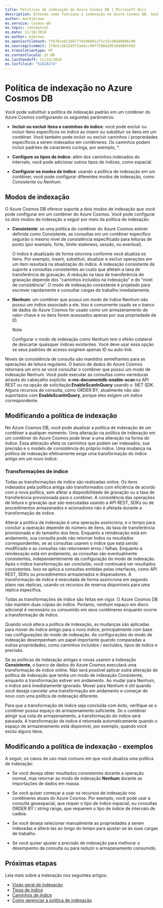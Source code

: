 ```yaml
---
title: Políticas de indexação do Azure Cosmos DB | Microsoft Docs
description: Entenda como funciona a indexação no Azure Cosmos DB. Saiba como configurar e alterar a política de indexação para indexação automática e um melhor desempenho.
author: markjbrown
ms.service: cosmos-db
ms.topic: conceptual
ms.date: 11/10/2018
ms.author: mjbrown
ms.openlocfilehash: ffb70ce8c26b7774e90801271c55cd8a80906c90
ms.sourcegitcommit: 1f9e1c563245f2a6dcc40ff398d20510dd88fd92
ms.translationtype: HT
ms.contentlocale: pt-BR
ms.lasthandoff: 11/14/2018
ms.locfileid: "51628274"
---
```

# <a name="indexing-policy-in-azure-cosmos-db"></a>Política de indexação no Azure Cosmos DB

Você pode substituir a política de indexação padrão em um contêiner do Azure Cosmos configurando os seguintes parâmetros:

* **Incluir ou excluir itens e caminhos do índice**: você pode excluir ou incluir itens específicos no índice ao inserir ou substituir os itens em um contêiner. Você também pode incluir ou excluir caminhos / propriedades específicos a serem indexados em contêineres. Os caminhos podem incluir padrões de caracteres curinga, por exemplo, *.

* **Configure os tipos de índice**: além dos caminhos indexados do intervalo, você pode adicionar outros tipos de índices, como espacial.

* **Configurar os modos de índice**: usando a política de indexação em um contêiner, você pode configurar diferentes modos de indexação, como *Consistente* ou *Nenhum*.

## <a name="indexing-modes"></a>Modos de indexação 

O Azure Cosmos DB oferece suporte a dois modos de indexação que você pode configurar em um contêiner do Azure Cosmos. Você pode configurar os dois modos de indexação a seguir por meio da política de indexação: 

* **Consistente**: se uma política do contêiner do Azure Cosmos estiver definida como Consistente, as consultas em um contêiner específico seguirão o mesmo nível de consistência especificado para leituras de ponto (por exemplo, forte, limite-staleness, sessão, ou eventual). 

  O índice é atualizado de forma síncrona conforme você atualiza os itens. Por exemplo, inserir, substituir, atualizar e excluir operações em um item resultará na atualização do índice. A indexação consistente dá suporte a consultas consistentes ao custo que afetam a taxa de transferência de gravação. A redução na taxa de transferência de gravação depende dos "caminhos incluídos na indexação" e do "nível de consistência". O modo de indexação consistente é projetado para escrever rapidamente e consultar cargas de trabalho imediatamente.

* **Nenhum**: um contêiner que possui um modo de índice Nenhum não possui um índice associado a ele. Isso é comumente usado se o banco de dados do Azure Cosmos for usado como um armazenamento de valor-chave e os itens forem acessados apenas por sua propriedade de ID.

  > [!NOTE]
  > Configurar o modo de indexação como Nenhum tem o efeito colateral de descartar quaisquer índices existentes. Você deve usar essa opção se seus padrões de acesso exigirem apenas ID ou auto-link.

Níveis de consistência de consulta são mantidos semelhantes para as operações de leitura regulares. O banco de dados do Azure Cosmos retornará um erro se você consultar o contêiner que possui um modo de indexação Nenhum. Você pode executar as consultas como varreduras através do cabeçalho explícito  **x-ms-documentdb-enable-scan** na API REST ou na opção de solicitação **EnableScanInQuery** usando o .NET SDK. Alguns recursos de consulta, como ORDER BY, atualmente não são suportados com **EnableScanInQuery**, porque eles exigem um índice correspondente.

## <a name="modifying-the-indexing-policy"></a>Modificando a política de indexação

No Azure Cosmos DB, você pode atualizar a política de indexação de um contêiner a qualquer momento. Uma alteração na política de indexação em um contêiner do Azure Cosmos pode levar a uma alteração na forma do índice. Essa alteração afeta os caminhos que podem ser indexados, sua precisão e o modelo de consistência do próprio índice. Uma mudança na política de indexação efetivamente exige uma transformação do índice antigo em um novo índice.

### <a name="index-transformations"></a>Transformações de índice

Todas as transformações de índice são realizadas online. Os itens indexados pela política antiga são transformados com eficiência de acordo com a nova política, sem afetar a disponibilidade de gravação ou a taxa de transferência provisionada para o contêiner. A consistência das operações de leitura e gravação que são executadas usando a API REST, SDKs ou de procedimentos armazenados e acionadores não é afetada durante a transformação de índice.

Alterar a política de indexação é uma operação assíncrona, e o tempo para concluir a operação depende do número de itens, da taxa de transferência provisionada e do tamanho dos itens. Enquanto a reindexação está em andamento, sua consulta pode não retornar todos os resultados correspondentes, se as consultas usarem o índice que está sendo modificado e as consultas não retornarem erros / falhas. Enquanto a reindexação está em andamento, as consultas são eventualmente consistentes, independentemente da configuração do modo de indexação. Após o índice transformação ser concluído, você continuará ver resultados consistentes. Isso se aplica a consultas emitidas pelas interfaces, como API REST, SDKs ou procedimentos armazenados e disparadores. A transformação de índice é executada de forma assíncrona em segundo plano nas réplicas, usando os recursos de reserva disponíveis para uma réplica específica.

Todas as transformações de índice são feitas em vigor. O Azure Cosmos DB não mantém duas cópias do índice. Portanto, nenhum espaço em disco adicional é necessário ou consumido em seus contêineres enquanto ocorre a transformação de índice.

Quando você altera a política de indexação, as mudanças são aplicadas para mover do índice antigo para o novo índice, principalmente com base nas configurações do modo de indexação. As configurações do modo de indexação desempenham um papel importante quando comparadas a outras propriedades, como caminhos incluídos / excluídos, tipos de índice e precisão.

Se as políticas de indexação antigas e novas usarem a indexação **Consistente**, o banco de dados do Azure Cosmos executará uma transformação de índice online. Não será possível aplicar outra alteração de política de indexação que tenha um modo de indexação Consistente, enquanto a transformação estiver em andamento. Ao mudar para Nenhum, o índice será imediatamente ignorado. Mover para Nenhum é útil quando você deseja cancelar uma transformação em andamento e começar de novo com uma política de indexação diferente.

Para que a transformação de índice seja concluída com êxito, verifique se o contêiner possui espaço de armazenamento suficiente. Se o contêiner atingir sua cota de armazenamento, a transformação do índice será pausada. A transformação de índice é retomada automaticamente quando o espaço de armazenamento está disponível, por exemplo, quando você exclui alguns itens.

## <a name="modifying-the-indexing-policy---examples"></a>Modificando a política de indexação - exemplos

A seguir, os casos de uso mais comuns em que você atualiza uma política de indexação:

* Se você deseja obter resultados consistentes durante a operação normal, mas retornar ao modo de indexação **Nenhum** durante as importações de dados em massa.

* Se você quiser começar a usar os recursos de indexação nos contêineres atuais do Azure Cosmos. Por exemplo, você pode usar a consulta geoespacial, que requer o tipo de índice espacial, ou consultas ORDER BY / string range, que requerem o tipo de índice de intervalo de cadeia.

* Se você deseja selecionar manualmente as propriedades a serem indexadas e alterá-las ao longo do tempo para ajustar-se às suas cargas de trabalho.

* Se você quiser ajustar a precisão de indexação para melhorar o desempenho da consulta ou para reduzir o armazenamento consumido.

## <a name="next-steps"></a>Próximas etapas

Leia mais sobre a indexação nos seguintes artigos:

* [Visão geral de indexação](index-overview.md)
* [Tipos de índice](index-types.md)
* [Caminhos de índice](index-paths.md)
* [Como gerenciar a política de indexação](how-to-manage-indexing-policy.md)